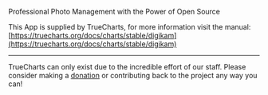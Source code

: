 Professional Photo Management with the Power of Open Source

This App is supplied by TrueCharts, for more information visit the manual: [https://truecharts.org/docs/charts/stable/digikam](https://truecharts.org/docs/charts/stable/digikam)

---

TrueCharts can only exist due to the incredible effort of our staff.
Please consider making a [donation](https://truecharts.org/docs/about/sponsor) or contributing back to the project any way you can!
